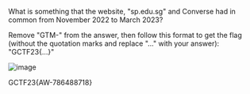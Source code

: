 What is something that the website, "sp.edu.sg" and Converse had in common from November 2022 to March 2023?

Remove "GTM-" from the answer, then follow this format to get the flag (without the quotation marks and replace "..." with your answer): "GCTF23{...}"


![image](https://github.com/SoraAurora/Writeups_GCTF2023/assets/91508322/cfd030ef-76ed-4fa4-a87f-2e28c13277a0)


GCTF23{AW-786488718}
